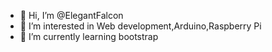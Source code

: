 - 👋 Hi, I’m @ElegantFalcon
- 👀 I’m interested in Web development,Arduino,Raspberry Pi
- 🌱 I’m currently learning bootstrap 

<!---
ElegantFalcon/ElegantFalcon is a ✨ special ✨ repository because its `README.md` (this file) appears on your GitHub profile.
You can click the Preview link to take a look at your changes.
--->
